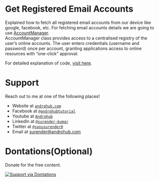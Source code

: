 # Get Registered Email Accounts
Explained how to fetch all registered email accounts from our device like google, facebook, etc. For fetching email accounts details we are going to use [AccountManager](http://developer.android.com/intl/es/reference/android/accounts/AccountManager.html).
<br>
AccountManager class provides access to a centralised registry of the user’s online accounts. The user enters credentials (username and password) once per account, granting applications access to online resources with “one-click” approval.

For detailed explanation of code, [visit here](http://www.androhub.com/get-registered-email-accounts/).

# Support
Reach out to me at one of the following places!

- Website at <a href="http://www.androhub.com/" target="_blank">`androhub.com`</a>
- Facebook at <a href="https://www.facebook.com/androhubtutorial/" target="_blank">`@androhubtutorial`</a>
- Youtube at <a href="https://www.youtube.com/channel/UCHJh3E9mtRzbM3WVVl9glJg" target="_blank">`Androhub`</a>
- LinkedIn at <a href="https://www.linkedin.com/in/surender-kumar-681472a8?originalSubdomain=in" target="_blank">`@surender-kumar`</a>
- Twitter at <a href="https://twitter.com/sonusurender0/" target="_blank">`@sonusurender0`</a>
- Email at surender@androhub.com

# Dontations(Optional)
Donate for the free content.
<br>

[![Support via Dontations](https://www.paypalobjects.com/en_GB/i/btn/btn_donateCC_LG.gif)](https://www.paypal.com/cgi-bin/webscr?cmd=_donations&business=sonu.surendra0%40gmail.com&currency_code=USD&source=url)
